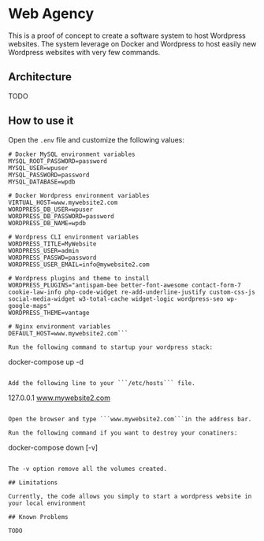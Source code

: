 # Web Agency

This is a proof of concept to create a software system to host Wordpress websites. The system leverage on Docker and Wordpress to host easily new Wordpress websites with very few commands.

## Architecture

TODO

## How to use it

Open the ```.env``` file and customize the following values:

```
# Docker MySQL environment variables
MYSQL_ROOT_PASSWORD=password
MYSQL_USER=wpuser
MYSQL_PASSWORD=password
MYSQL_DATABASE=wpdb

# Docker Wordpress environment variables
VIRTUAL_HOST=www.mywebsite2.com
WORDPRESS_DB_USER=wpuser
WORDPRESS_DB_PASSWORD=password
WORDPRESS_DB_NAME=wpdb

# Wordpress CLI environment variables 
WORDPRESS_TITLE=MyWebsite
WORDPRESS_USER=admin
WORDPRESS_PASSWD=password
WORDPRESS_USER_EMAIL=info@mywebsite2.com

# Wordpress plugins and theme to install
WORDPRESS_PLUGINS="antispam-bee better-font-awesome contact-form-7 cookie-law-info php-code-widget re-add-underline-justify custom-css-js social-media-widget w3-total-cache widget-logic wordpress-seo wp-google-maps"
WORDPRESS_THEME=vantage

# Nginx environment variables
DEFAULT_HOST=www.mywebsite2.com```

Run the following command to startup your wordpress stack:

```
docker-compose up -d
```

Add the following line to your ```/etc/hosts``` file.

```
127.0.0.1    www.mywebsite2.com
```

Open the browser and type ```www.mywebsite2.com```in the address bar.

Run the following command if you want to destroy your conatiners:

```
docker-compose down [-v]
```

The -v option remove all the volumes created.

## Limitations

Currently, the code allows you simply to start a wordpress website in your local environment 

## Known Problems

TODO
